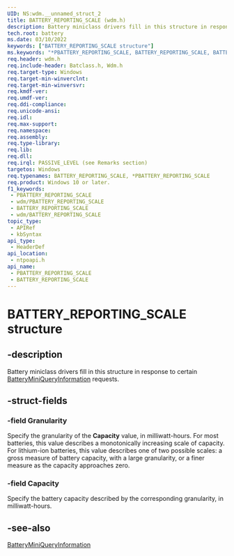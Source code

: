 ```yaml
---
UID: NS:wdm.__unnamed_struct_2
title: BATTERY_REPORTING_SCALE (wdm.h)
description: Battery miniclass drivers fill in this structure in response to certain BatteryMiniQueryInformation requests.
tech.root: battery
ms.date: 03/10/2022
keywords: ["BATTERY_REPORTING_SCALE structure"]
ms.keywords: "*PBATTERY_REPORTING_SCALE, BATTERY_REPORTING_SCALE, BATTERY_REPORTING_SCALE structure [Battery Devices], PBATTERY_REPORTING_SCALE, PBATTERY_REPORTING_SCALE structure pointer [Battery Devices], bat-struct_6ecc4955-56b0-4c92-9ce2-46bcd7d6b273.xml, battery.battery_reporting_scale, ntpoapi/BATTERY_REPORTING_SCALE, ntpoapi/PBATTERY_REPORTING_SCALE"
req.header: wdm.h
req.include-header: Batclass.h, Wdm.h
req.target-type: Windows
req.target-min-winverclnt: 
req.target-min-winversvr: 
req.kmdf-ver: 
req.umdf-ver: 
req.ddi-compliance: 
req.unicode-ansi: 
req.idl: 
req.max-support: 
req.namespace: 
req.assembly: 
req.type-library: 
req.lib: 
req.dll: 
req.irql: PASSIVE_LEVEL (see Remarks section)
targetos: Windows
req.typenames: BATTERY_REPORTING_SCALE, *PBATTERY_REPORTING_SCALE
req.product: Windows 10 or later.
f1_keywords:
 - PBATTERY_REPORTING_SCALE
 - wdm/PBATTERY_REPORTING_SCALE
 - BATTERY_REPORTING_SCALE
 - wdm/BATTERY_REPORTING_SCALE
topic_type:
 - APIRef
 - kbSyntax
api_type:
 - HeaderDef
api_location:
 - ntpoapi.h
api_name:
 - PBATTERY_REPORTING_SCALE
 - BATTERY_REPORTING_SCALE
---
```


# BATTERY_REPORTING_SCALE structure

## -description

Battery miniclass drivers fill in this structure in response to certain [BatteryMiniQueryInformation](/windows/win32/api/batclass/nc-batclass-bclass_query_information_callback) requests.

## -struct-fields

### -field Granularity

Specify the granularity of the **Capacity** value, in milliwatt-hours. For most batteries, this value describes a monotonically increasing scale of capacity. For lithium-ion batteries, this value describes one of two possible scales: a gross measure of battery capacity, with a large granularity, or a finer measure as the capacity approaches zero.

### -field Capacity

Specify the battery capacity described by the corresponding granularity, in milliwatt-hours.

## -see-also

[BatteryMiniQueryInformation](/windows/win32/api/batclass/nc-batclass-bclass_query_information_callback)

